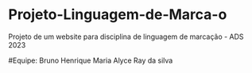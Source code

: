 # Projeto-Linguagem-de-Marca-o
Projeto de um website para disciplina de linguagem de marcação - ADS 2023

#Equipe:
Bruno Henrique
Maria Alyce
Ray da silva
